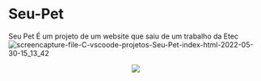 # Seu-Pet
Seu Pet  É um projeto de um website que saiu de um trabalho da Etec
![screencapture-file-C-vscoode-projetos-Seu-Pet-index-html-2022-05-30-15_13_42](https://user-images.githubusercontent.com/86318311/171044999-5bc6cf2e-315e-4057-af60-54ecdffd0f1e.png)



<p align="center">
<img src="http://img.shields.io/static/v1?label=STATUS&message=EM%20DESENVOLVIMENTO&color=GREEN&style=for-the-badge"/>
</p>
